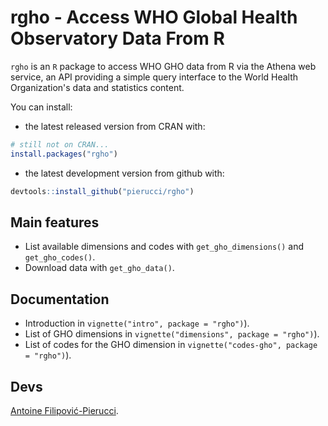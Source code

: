 # rgho - Access WHO Global Health Observatory Data From R

`rgho` is an `R` package to access WHO GHO data from R via the Athena web service, an API providing a simple query interface to the World Health Organization's data and statistics content.

You can install:

  * the latest released version from CRAN with:

```r
# still not on CRAN...
install.packages("rgho")
```

  * the latest development version from github with:

```r
devtools::install_github("pierucci/rgho")
```

## Main features

  * List available dimensions and codes with `get_gho_dimensions()` and `get_gho_codes()`.
  * Download data with `get_gho_data()`.
  
## Documentation

  * Introduction in `vignette("intro", package = "rgho")`).
  * List of GHO dimensions in `vignette("dimensions", package = "rgho")`).
  * List of codes for the GHO dimension in `vignette("codes-gho", package = "rgho")`).

## Devs

[Antoine Filipović-Pierucci](https://pierucci.github.io/).
